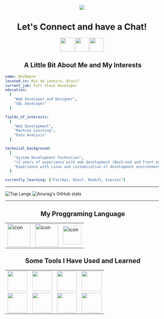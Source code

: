 <p align="center">
  <img src="https://capsule-render.vercel.app/api?type=waving&height=320&color=gradient&text=Hello%20Everyone%20&textBg=false&fontSize=90&fontColor=f2edf9&reversal=false"/>
</p>

<h1 align="center">
  Let's Connect and have a Chat!
</h1>

<p align="center">
    <a href="https://www.instagram.com/d3v_depre/?next=%2F" style="text-decoration: none;" >
        <img  height="45" src="https://cdn2.iconfinder.com/data/icons/social-icons-33/128/Instagram-256.png">
    </a>
    <a href="https://www.tiktok.com/@programador_depressivo" style="text-decoration: none;" >
        <img  height="45" src="https://cdn4.iconfinder.com/data/icons/social-media-flat-7/64/Social-media_Tiktok-256.png">
    </a>
    <a href="https://www.youtube.com/@Dev_Depre" style="text-decoration: none;" >
        <img  height="45" src="https://cdn4.iconfinder.com/data/icons/logos-and-brands/512/395_Youtube_logo-256.png">
    </a>
</p>

<h2 align="center">  &nbsp;A Little Bit About Me and My Interests</h2>

```yaml
name: DevDepre
located_in: Rio de janeiro, Brazil
current_job: Full Stack Developer
education:
  [
    "Web Developer and Designer",
    "SQL Developer"
  ]

fields_of_interests:
  [
    "Web Development",
    "Machine Learning",
    "Data Analysis"
  ]

technical_background:
  [
    "System Development Technician",
    "+2 years of experience with web development (Back-end and Front-end)"
    "Experience with Linux and customization of development environments"
  ]

currently_learning: ["FastApi, React, NodeJS, Express"]
```

----

![Top Langs](https://github-readme-stats.vercel.app/api/top-langs/?username=devdepre&layout=donut&theme=dark)
![Anurag's GitHub stats](https://github-readme-stats.vercel.app/api?username=DevDepre&show_icons=true&theme=dark)


 
----
<h2 align="center"> &nbsp;My Proggraming Language </h2>

<div align="center">
  <table>
      <tr>
          <td>
              <img src="https://techstack-generator.vercel.app/js-icon.svg" alt="icon" width="75" height="75" />
          </td>
          <td>
              <img src="https://techstack-generator.vercel.app/ts-icon.svg" alt="icon" width="75" height="75" />
          </td>
          <td>
              <img src="https://techstack-generator.vercel.app/python-icon.svg" alt="icon" width="60" height="60" />
          </td>
      </tr>
  </table>
</div>

<h2 align="center"> &nbsp;Some Tools I Have Used and Learned</h2>

<div align="center">
    <table>
        <tr>
            <td>
                <img src="https://skillicons.dev/icons?i=html" width="65">
            </td>
            <td>
                <img src="https://skillicons.dev/icons?i=css" width="65"> 
            </td>
            <td>
                <img src="https://skillicons.dev/icons?i=fastapi" width="65">
            </td>
            <td>
                <img src="https://skillicons.dev/icons?i=linux" width="65">
            </td>
        </tr>
        <tr>
            <td>
                <img src="https://skillicons.dev/icons?i=git" width="65">
            </td>
            <td>
                <img src="https://skillicons.dev/icons?i=neovim" width="65">
            </td>
            <td>
                <img src="https://skillicons.dev/icons?i=vscode" width="65">
            </td>
            <td>
                <img src="https://skillicons.dev/icons?i=mysql" width="65">
            </td>
        </tr>
    </table>
</div>


